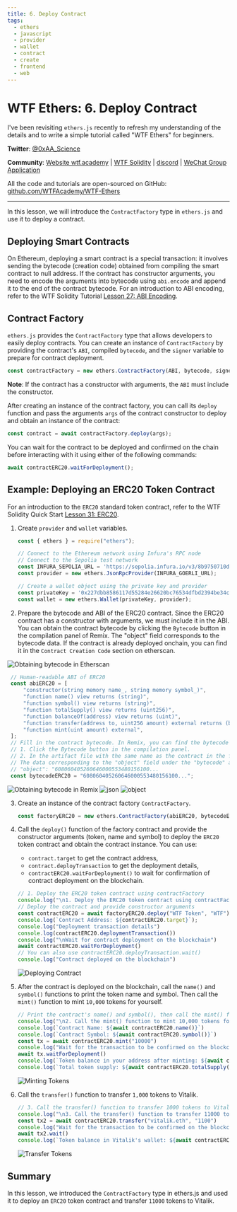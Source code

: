 ```yaml
---
title: 6. Deploy Contract
tags:
  - ethers
  - javascript
  - provider
  - wallet
  - contract
  - create
  - frontend
  - web
---
```


# WTF Ethers: 6. Deploy Contract

I've been revisiting `ethers.js` recently to refresh my understanding of the details and to write a simple tutorial called "WTF Ethers" for beginners.

**Twitter**: [@0xAA_Science](https://twitter.com/0xAA_Science)

**Community**: [Website wtf.academy](https://wtf.academy) | [WTF Solidity](https://github.com/AmazingAng/WTFSolidity) | [discord](https://discord.gg/5akcruXrsk) | [WeChat Group Application](https://docs.google.com/forms/d/e/1FAIpQLSe4KGT8Sh6sJ7hedQRuIYirOoZK_85miz3dw7vA1-YjodgJ-A/viewform?usp=sf_link)

All the code and tutorials are open-sourced on GitHub: [github.com/WTFAcademy/WTF-Ethers](https://github.com/WTFAcademy/WTF-Ethers)

-----

In this lesson, we will introduce the `ContractFactory` type in `ethers.js` and use it to deploy a contract.

## Deploying Smart Contracts

On Ethereum, deploying a smart contract is a special transaction: it involves sending the bytecode (creation code) obtained from compiling the smart contract to null address. If the contract has constructor arguments, you need to encode the arguments into bytecode using `abi.encode` and append it to the end of the contract bytecode. For an introduction to ABI encoding, refer to the WTF Solidity Tutorial [Lesson 27: ABI Encoding](https://www.wtf.academy/solidity-advanced/ABIEncode/).

## Contract Factory

`ethers.js` provides the `ContractFactory` type that allows developers to easily deploy contracts. You can create an instance of `ContractFactory` by providing the contract's `ABI`, compiled `bytecode`, and the `signer` variable to prepare for contract deployment.

```js
const contractFactory = new ethers.ContractFactory(ABI, bytecode, signer);
```

**Note**: If the contract has a constructor with arguments, the `ABI` must include the constructor.

After creating an instance of the contract factory, you can call its `deploy` function and pass the arguments `args` of the contract constructor to deploy and obtain an instance of the contract:

```js
const contract = await contractFactory.deploy(args);
```

You can wait for the contract to be deployed and confirmed on the chain before interacting with it using either of the following commands:

```js
await contractERC20.waitForDeployment();
```

## Example: Deploying an ERC20 Token Contract

For an introduction to the `ERC20` standard token contract, refer to the WTF Solidity Quick Start [Lesson 31: ERC20](https://github.com/AmazingAng/WTFSolidity/blob/main/31_ERC20/readme.md).

1. Create `provider` and `wallet` variables.
    ```js
    const { ethers } = require("ethers");

    // Connect to the Ethereum network using Infura's RPC node
    // Connect to the Sepolia test network
    const INFURA_SEPOLIA_URL = 'https://sepolia.infura.io/v3/8b9750710d56460d940aeff47967c4ba';
    const provider = new ethers.JsonRpcProvider(INFURA_GOERLI_URL);

    // Create a wallet object using the private key and provider
    const privateKey = '0x227dbb8586117d55284e26620bc76534dfbd2394be34cf4a09cb775d593b6f2b';
    const wallet = new ethers.Wallet(privateKey, provider);
    ```

2. Prepare the bytecode and ABI of the ERC20 contract. Since the ERC20 contract has a constructor with arguments, we must include it in the ABI. You can obtain the contract bytecode by clicking the `Bytecode` button in the compilation panel of Remix. The "object" field corresponds to the bytecode data. If the contract is already deployed onchain, you can find it in the `Contract Creation Code` section on etherscan.

![Obtaining bytecode in Etherscan ](img/6-0.png)

   ```js
    // Human-readable ABI of ERC20
    const abiERC20 = [
        "constructor(string memory name_, string memory symbol_)",
        "function name() view returns (string)",
        "function symbol() view returns (string)",
        "function totalSupply() view returns (uint256)",
        "function balanceOf(address) view returns (uint)",
        "function transfer(address to, uint256 amount) external returns (bool)",
        "function mint(uint amount) external",
    ];
    // Fill in the contract bytecode. In Remix, you can find the bytecode in two places:
    // 1. Click the Bytecode button in the compilation panel.
    // 2. In the artifact file with the same name as the contract in the file panel's artifact folder.
    // The data corresponding to the "object" field under the "bytecode" attribute is the bytecode, which is quite long, starting with 608060
    // "object": "608060405260646000553480156100...
    const bytecodeERC20 = "608060405260646000553480156100...";
   ```

![Obtaining bytecode in Remix](img/6-1.png)
![json](img/json.jpg)
![object](img/object.jpg)

3. Create an instance of the contract factory `ContractFactory`.

    ```js
    const factoryERC20 = new ethers.ContractFactory(abiERC20, bytecodeERC20, wallet);
    ```

4. Call the `deploy()` function of the factory contract and provide the constructor arguments (token, name and symbol) to deploy the `ERC20` token contract and obtain the contract instance. You can use:
    - `contract.target` to get the contract address,
    - `contract.deployTransaction` to get the deployment details,
    - `contractERC20.waitForDeployment()` to wait for confirmation of contract deployment on the blockchain.

    ```js
    // 1. Deploy the ERC20 token contract using contractFactory
    console.log("\n1. Deploy the ERC20 token contract using contractFactory")
    // Deploy the contract and provide constructor arguments
    const contractERC20 = await factoryERC20.deploy("WTF Token", "WTF")
    console.log(`Contract Address: ${contractERC20.target}`);
    console.log("Deployment transaction details")
    console.log(contractERC20.deploymentTransaction())
    console.log("\nWait for contract deployment on the blockchain")
    await contractERC20.waitForDeployment()
    // You can also use contractERC20.deployTransaction.wait()
    console.log("Contract deployed on the blockchain")
    ```

    ![Deploying Contract](img/6-2.png)

5. After the contract is deployed on the blockchain, call the `name()` and `symbol()` functions to print the token name and symbol. Then call the `mint()` function to mint `10,000` tokens for yourself.

    ```js
    // Print the contract's name() and symbol(), then call the mint() function to mint 10,000 tokens for your address
    console.log("\n2. Call the mint() function to mint 10,000 tokens for your address")
    console.log(`Contract Name: ${await contractERC20.name()}`)
    console.log(`Contract Symbol: ${await contractERC20.symbol()}`)
    const tx = await contractERC20.mint("10000")
    console.log("Wait for the transaction to be confirmed on the blockchain")
    await tx.waitForDeployment()
    console.log(`Token balance in your address after minting: ${await contractERC20.balanceOf(wallet)}`)
    console.log(`Total token supply: ${await contractERC20.totalSupply()}`)
    ```
    ![Minting Tokens](img/6-3.png)

6. Call the `transfer()` function to transfer `1,000` tokens to Vitalik.

    ```js
    // 3. Call the transfer() function to transfer 1000 tokens to Vitalik
    console.log("\n3. Call the transfer() function to transfer 11000 tokens to Vitalik")
    const tx2 = await contractERC20.transfer("vitalik.eth", "1100")
    console.log("Wait for the transaction to be confirmed on the blockchain")
    await tx2.wait()
    console.log(`Token balance in Vitalik's wallet: ${await contractERC20.balanceOf("vitalik.eth")}`)
    ```

    ![Transfer Tokens](img/6-4.png)

## Summary

In this lesson, we introduced the `ContractFactory` type in ethers.js and used it to deploy an `ERC20` token contract and transfer `11000` tokens to Vitalik.
